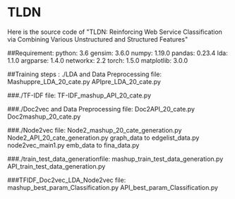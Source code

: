 # TLDN
Here is the source code of "TLDN: Reinforcing Web Service Classification via Combining Various Unstructured and Structured Features"

##Requirement:
python: 3.6
gensim: 3.6.0
numpy: 1.19.0
pandas: 0.23.4
lda: 1.1.0
argparse: 1.4.0
networkx: 2.2
torch: 1.5.0
matplotlib: 3.0.0

##Training steps :
./LDA and Data Preprocessing file:
Mashuppre_LDA_20_cate.py
APIpre_LDA_20_cate.py

###./TF-IDF file:
TF-IDF_mashup_API_20_cate.py

###./Doc2vec and Data Preprocessing file:
Doc2API_20_cate.py
Doc2mashup_20_cate.py

###./Node2vec file:
Node2_mashup_20_cate_generation.py
Node2_API_20_cate_generation.py
graph_data to edgelist_data.py
node2vec_main1.py
emb_data to fina_data.py

###./train_test_data_generationfile:
mashup_train_test_data_generation.py
API_train_test_data_generation.py

###TFIDF_Doc2vec_LDA_Node2vec file:
mashup_best_param_Classification.py
API_best_param_Classification.py
